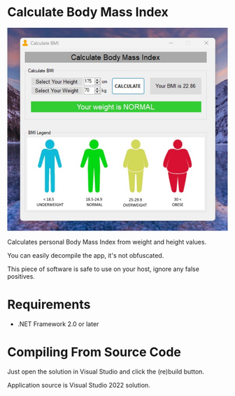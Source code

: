 # Calculate Body Mass Index

![image](https://raw.githubusercontent.com/ThePhOeNiX810815/Calculate-BMI/main/CalculateBMIScreenShot.jpg)

Calculates personal Body Mass Index from weight and height values.

You can easily decompile the app, it's not obfuscated.

This piece of software is safe to use on your host, ignore any false positives.

# Requirements
- .NET Framework 2.0 or later

# Compiling From Source Code

Just open the solution in Visual Studio and click the (re)build button.

Application source is Visual Studio 2022 solution.

